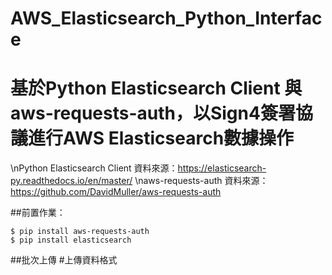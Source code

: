 # AWS_Elasticsearch_Python_Interface

# 基於Python Elasticsearch Client 與 aws-requests-auth，以Sign4簽署協議進行AWS Elasticsearch數據操作

\nPython Elasticsearch Client 資料來源：https://elasticsearch-py.readthedocs.io/en/master/ 
\naws-requests-auth 資料來源：https://github.com/DavidMuller/aws-requests-auth 

##前置作業：
```text
$ pip install aws-requests-auth
$ pip install elasticsearch
```

##批次上傳
#上傳資料格式


